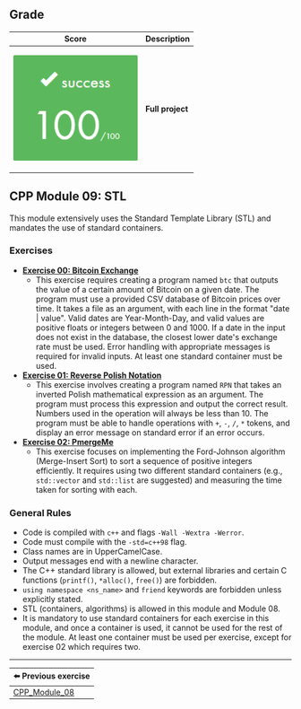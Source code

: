 ## Grade

| **Score** | **Description** |
|---|---|
| <p align="center"><img width="222px" alt="170px" src="./img/Score_100.png"></p> | **Full project** |

## CPP Module 09: STL

This module extensively uses the Standard Template Library (STL) and mandates the use of standard containers. 

### Exercises

* **[Exercise 00: Bitcoin Exchange](./ex00)**
    * This exercise requires creating a program named `btc` that outputs the value of a certain amount of Bitcoin on a given date. The program must use a provided CSV database of Bitcoin prices over time. It takes a file as an argument, with each line in the format "date | value". Valid dates are Year-Month-Day, and valid values are positive floats or integers between 0 and 1000. If a date in the input does not exist in the database, the closest lower date's exchange rate must be used. Error handling with appropriate messages is required for invalid inputs. At least one standard container must be used.
* **[Exercise 01: Reverse Polish Notation](./ex01)**
    * This exercise involves creating a program named `RPN` that takes an inverted Polish mathematical expression as an argument. The program must process this expression and output the correct result. Numbers used in the operation will always be less than 10. The program must be able to handle operations with `+`, `-`, `/`, `*` tokens, and display an error message on standard error if an error occurs.
* **[Exercise 02: PmergeMe](./ex02)**
    * This exercise focuses on implementing the Ford-Johnson algorithm (Merge-Insert Sort) to sort a sequence of positive integers efficiently. It requires using two different standard containers (e.g., `std::vector` and `std::list` are suggested) and measuring the time taken for sorting with each.

### General Rules

* Code is compiled with `c++` and flags `-Wall -Wextra -Werror`.
* Code must compile with the `-std=c++98` flag.
* Class names are in UpperCamelCase.
* Output messages end with a newline character.
* The C++ standard library is allowed, but external libraries and certain C functions (`printf()`, `*alloc()`, `free()`) are forbidden.
* `using namespace <ns_name>` and `friend` keywords are forbidden unless explicitly stated.
* STL (containers, algorithms) is allowed in this module and Module 08.
* It is mandatory to use standard containers for each exercise in this module, and once a container is used, it cannot be used for the rest of the module. At least one container must be used per exercise, except for exercise 02 which requires two.

---

| **⬅️ Previous exercise**           |
| --------------------------------- |
| [CPP_Module_08](../CPP_Module_08) |
